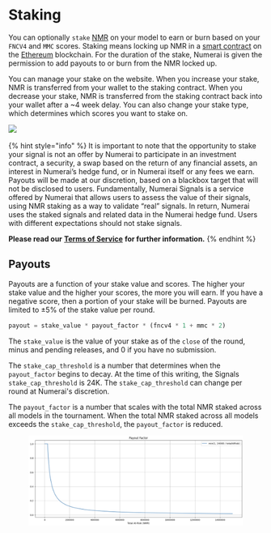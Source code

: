 # Staking

You can optionally `stake` [NMR](https://www.coinbase.com/price/numeraire) on your model to earn or burn based on your `FNCV4` and `MMC` scores. Staking means locking up NMR in a [smart contract](https://github.com/numerai/tournament-contracts) on the [Ethereum](https://ethereum.org/en/whitepaper/) blockchain. For the duration of the stake, Numerai is given the permission to add payouts to or burn from the NMR locked up.

You can manage your stake on the website. When you increase your stake, NMR is transferred from your wallet to the staking contract. When you decrease your stake, NMR is transferred from the staking contract back into your wallet after a \~4 week delay. You can also change your stake type, which determines which scores you want to stake on.

![](https://docs.numer.ai/\~gitbook/image?url=https:%2F%2Fgblobscdn.gitbook.com%2Fassets%252F-LmGruQ\_-ZYj9XMQUd5x%252F-MTwWeGztnW6NaH6Sd\_A%252F-MTxK8xvV36McXIClWAt%252Fimage.png%3Falt=media%26token=aea91c60-7079-439b-bbd6-f64e9d8c26d7\&width=768\&dpr=4\&quality=100\&sign=c26f0dc43daabd09b8834fe5fa0d22f7e105ca7c1b17f4fb0c4b1aa5c8ff0b2e)

{% hint style="info" %}
It is important to note that the opportunity to stake your signal is not an offer by Numerai to participate in an investment contract, a security, a swap based on the return of any financial assets, an interest in Numerai’s hedge fund, or in Numerai itself or any fees we earn. Payouts will be made at our discretion, based on a blackbox target that will not be disclosed to users. Fundamentally, Numerai Signals is a service offered by Numerai that allows users to assess the value of their signals, using NMR staking as a way to validate “real” signals. In return, Numerai uses the staked signals and related data in the Numerai hedge fund. Users with different expectations should not stake signals.

**Please read our** [**Terms of Service**](https://numer.ai/terms) **for further information.**
{% endhint %}

## Payouts

Payouts are a function of your stake value and scores. The higher your stake value and the higher your scores, the more you will earn. If you have a negative score, then a portion of your stake will be burned. Payouts are limited to ±5% of the stake value per round.

```python
payout = stake_value * payout_factor * (fncv4 * 1 + mmc * 2)
```

The `stake_value` is the value of your stake as of the `close` of the round, minus and pending releases, and 0 if you have no submission.

The `stake_cap_threshold` is a number that determines when the `payout_factor` begins to decay.  At the time of this writing, the Signals `stake_cap_threshold` is 24K. The `stake_cap_threshold` can change per round at Numerai's discretion.

The `payout_factor` is a number that scales with the total NMR staked across all models in the tournament. When the total NMR staked across all models exceeds the `stake_cap_threshold`, the `payout_factor` is reduced.

<figure><img src="../.gitbook/assets/image (13).png" alt=""><figcaption></figcaption></figure>
